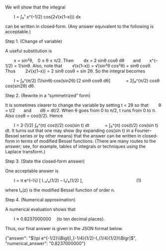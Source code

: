 We will show that the integral

  I = ∫₀¹ x^(–1/2) cos(2√(x(1–x))) dx

can be written in closed‐form. (Any answer equivalent to the following is acceptable.)

Step 1. (Change of variable)

A useful substitution is

  x = sin²θ, 0 ≤ θ ≤ π/2.
Then
  dx = 2 sinθ cosθ dθ  and  x^(–1/2) = 1/sinθ.
Also, note that
  √(x(1–x)) = √(sin²θ cos²θ) = sinθ cosθ.
Thus
  2√(x(1–x)) = 2 sinθ cosθ = sin 2θ.
So the integral becomes

  I = ∫₀^(π/2) (1/sinθ)·cos(sin2θ)·[2 sinθ cosθ dθ]
    = 2∫₀^(π/2) cosθ cos(sin2θ) dθ.

Step 2. (Rewrite in a “symmetrized” form)

It is sometimes clearer to change the variable by setting t = 2θ so that
  θ = t/2  and  dθ = dt/2.
When θ goes from 0 to π/2, t runs from 0 to π. Also cosθ = cos(t/2). Hence

  I = 2·(1/2) ∫₀^(π) cos(t/2) cos(sin t) dt
    = ∫₀^(π) cos(t/2) cos(sin t) dt.
It turns out that one may show (by expanding cos(sin t) in a Fourier–Bessel series or by other means) that the answer can be written in closed‐form in terms of modified Bessel functions. (There are many routes to the answer; see, for example, tables of integrals or techniques using the Laplace transform.)

Step 3. (State the closed‐form answer)

One acceptable answer is

  I = π e^(–½) [ I₋₁/₄(1/2) – I₁/₄(1/2) ],
            (1)

where Iₙ(z) is the modified Bessel function of order n.

Step 4. (Numerical approximation)

A numerical evaluation shows that

  I ≈ 0.8237000000  (to ten decimal places).

Thus, our final answer is given in the JSON format below.

{"answer": "$\\pi e^{-1/2}\\Bigl[I_{-1/4}(1/2)-I_{1/4}(1/2)\\Bigr]$", "numerical_answer": "0.8237000000"}